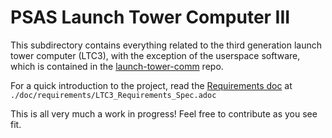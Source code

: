 # PSAS Launch Tower Computer III

This subdirectory contains everything related to the third generation
launch tower computer (LTC3), with the exception of the userspace
software, which is contained in the [launch-tower-comm][1] repo.

[1]: https://github.com/psas/launch-tower-comm

For a quick introduction to the project, read the [Requirements
doc][2] at `./doc/requirements/LTC3_Requirements_Spec.adoc`

[2]: https://github.com/psas/launch-tower/blob/master/ltc3/doc/requirements/LTC3_Requirements_Spec.adoc

This is all very much a work in progress!  Feel free to contribute as
you see fit.
